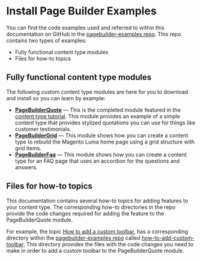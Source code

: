 # Install Page Builder Examples

You can find the code examples used and referred to within this documentation on GitHub in the [pagebuilder-examples repo](https://github.com/magento-devdocs/pagebuilder-examples).
This repo contains two types of examples:

- Fully functional content type modules
- Files for how-to topics

## Fully functional content type modules

The following custom content type modules are here for you to download and install so you can learn by example:

- **[PageBuilderQuote](https://github.com/magento-devdocs/pagebuilder-examples/tree/master/PageBuilderQuote)** — This is the completed module featured in the [content type tutorial](../create-custom-content-type/overview.md). This module provides an example of a simple content type that provides stylized quotations you can use for things like customer testimonials.
- **[PageBuilderGrid](https://github.com/magento-devdocs/pagebuilder-examples/tree/master/PageBuilderGrid)** — This module shows how you can create a content type to rebuild the Magento Luma home page using a grid structure with grid items.
- **[PageBuilderFaq](https://github.com/magento-devdocs/pagebuilder-examples/tree/master/PageBuilderFaq)** — This module shows how you can create a content type for an FAQ page that uses an accordion for the questions and answers.

## Files for how-to topics

This documentation contains several how-to topics for adding features to your content type. The corresponding how-to directories in the repo provide the code changes required for adding the feature to the PageBuilderQuote module.

For example, the topic [How to add a custom toolbar](../how-to/how-to-add-custom-toolbar.md), has a corresponding directory within the [pagebuilder-examples repo](https://github.com/magento-devdocs/pagebuilder-examples) called [how-to-add-custom-toolbar](https://github.com/magento-devdocs/pagebuilder-examples/tree/master/how-to-add-custom-toolbar). This directory provides the files with the code changes you need to make in order to add a custom toolbar to the PageBuilderQuote module.



 

